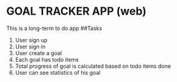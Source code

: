 
# GOAL TRACKER APP (web)
This is a long-term to do app
##Tasks
1. User sign up
2. User sign in
3. User create a goal
4. Each goal has todo items
5. Total progress of goal is calculated based on todo items done
6. User can see statistics of his goal 
